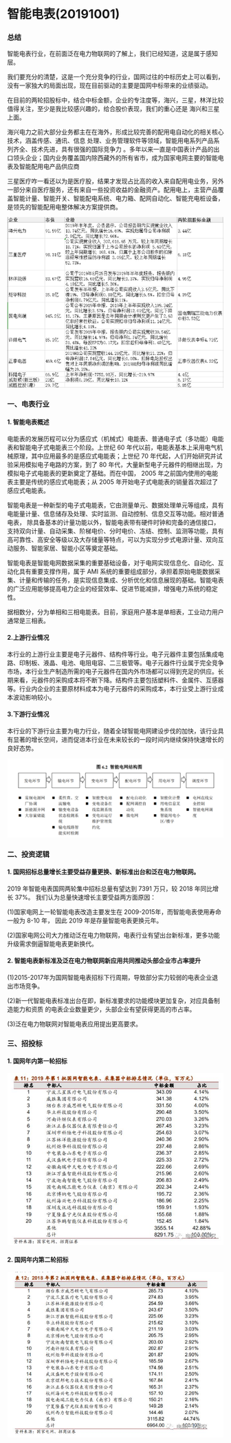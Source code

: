 # 智能电表(20191001)





### 总结

智能电表行业，在前面泛在电力物联网的了解上，我们已经知道，这是属于感知层。

我们要充分的清楚，这是一个充分竞争的行业，国网过往的中标历史上可以看到，没有一家独大的局面出现，现在目前驱动的主要是国网中标带来的业绩驱动。

在目前的两轮招股标中，结合中标金额，企业的专注度等，海兴，三星，林洋比较值得关注，至少是我比较感兴趣的，给合股价表现，我们的重心还是 海兴和三星上面。

海兴电力之前大部分业务都主在在海外，形成比较完善的配用电自动化的相关核心技术，涵盖传感、通讯、信息
处理、业务管理软件等领域，智能用电系列产品系列齐全、技术先进，具有很强的国际竞争力 。多年以来一直是中国表计产品的出口领头企业；国内业务覆盖国内除西藏外的所有省市，成为国家电网主要的智能电表及智能配用电产品供应商 

三星医疗咋一看还以为是医疗股，结果才发现占比高的收入来自配用电业务，另外一部分来自医疗服务，还有来自一些投资收益的金融资产。配用电上，主营产品覆盖智能计量、智能开关、智能配电系统、电力箱、配网自动化、智能充电桩设备，是领先的智能配用电整体解决方案提供商。 





![1569929275005](智能电表.assets/1569929275005.png)





### 一、电表行业



#### 1. 智能电表概述

电能表的发展历程可以分为感应式（机械式）电能表、普通电子式（多功能）电能表和智能电子式电能表三个阶段。上世纪 60 年代以前，电能表基本上采用电气机械原理，其中应用最多的是感应式电能表；上世纪 70 年代起，人们开始研究并试验采用模拟电子电路的方案，到了 80 年代，大量新型电子元器件的相继出现，为模拟电子式电能表的更新奠定了基础。而在中国， 2005 年之前国内使用的电能表主要是传统的感应式电能表；从 2005 年开始电子式电能表的销量首次超过了感应式电能表。 

智能电表是一种新型的电子式电能表，它由测量单元、数据处理单元等组成，具有电能量计量、信息储存及处理、实时监测、自动控制、信息交互等功能。相对普通电表， 除具备基本的计量功能以外，智能电表带有硬件时钟和完备的通信接口，支持双向计量、自动采集、阶梯电价、分时电价、冻结、控制、监测等功能，具有高可靠性、高安全等级以及大存储量等特点，可以为实现分步式电源计量、双向互动服务、智能家居、智能小区等奠定基础。

智能电表是智能电网数据采集的重要基础设备，对于电网实现信息化、自动化、互动化具有重要支撑作用，属于 AMI 系统的重要组成部分，承担着原始电能数据采集、计量和传输的任务，是实现信息集成、分析优化和信息展现的基础。智能电表的广泛应用能够提高电力企业的经营效率、促进节能减排，增强电力系统的稳定性。 

据相数分，分为单相和三相电能表。目前，家庭用户基本是单相表，工业动力用户通常是三相表。



#### 2.上游行业情况

本行业的上游行业主要是电子元器件、结构件等行业。电子元器件主要包括集成电路、印制板、液晶、电池、电阻电容、二三极管等。电子元器件行业属于完全竞争市场，本行业生产制造所需的电子元器件在国内外市场都可以得到充足的供应。长期来看，元器件的采购成本将不断下降。结构件主要包括塑料件、金属件、互感器等。行业内企业的主要原材料成本为电子元器件的采购成本，本行业受上游行业成本波动影响较小。  



#### 3.下游行业情况 

本行业的下游行业主要为电力行业，随着全球智能电网建设步伐的加快，该行业具有显著的增长空间，进而促进本行业在未来较长的一段时间内继续保持快速增长的良好态势。 



![1569919154918](智能电表.assets/1569919154918.png)



### 二、投资逻辑

#### 1. 国网招标总量增长主要受益存量更换、新标准出台和泛在电力物联网。

2019 年智能电表国网两轮集中招标总量有望达到 7391 万只，较 2018 年同比增长 37%。 我们认为总量快速增长主要受益两方面原因：

(1)国家电网上一轮智能电表改造主要发生在 2009-2015年，而智能电表使用寿命一般为 8-10 年， 因此 2019 年是存量智能电表更换元年。

(2)国家电网公司大力推动泛在电力物联网，电表行业有望出台新标准，更多功能升级需求倒逼智能电表更新换代。 



#### 2. 智能电表新标准及泛在电力物联网新应用共同推动头部企业市占率提升

(1)2015-2017年为国网智能电表招标下行周期，导致部分实力较弱的电表企业退出市场竞争。

(2)新一代智能电表标准出台在即，新标准要求的功能模块更加复杂，对应具备制造能力和资质
的电表企业数量更少，头部企业有望获得更高的市占率。

(3)泛在电力物联网对智能电表应用提出更高要求。 



### 三、招投标

#### 1. 国网年内第一轮招标 

![1569920879565](智能电表.assets/1569920879565.png)



#### 2. 国网年内第二轮招标 

![1569920897548](智能电表.assets/1569920897548.png)

























​	




